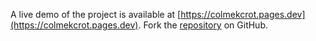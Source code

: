 A live demo of the project is available at [https://colmekcrot.pages.dev](https://colmekcrot.pages.dev).
Fork the [repository](https://github.com/eslasojica) on GitHub.
